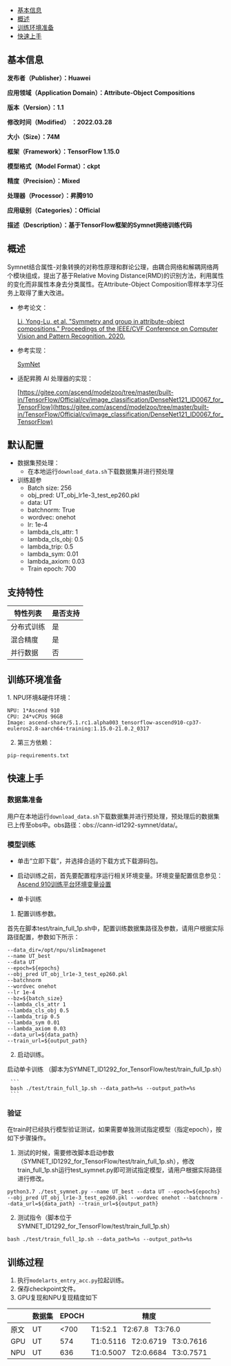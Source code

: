 -   [基本信息](#基本信息.md)
-   [概述](#概述.md)
-   [训练环境准备](#训练环境准备.md)
-   [快速上手](#快速上手.md)

[comment]: <> (-   [迁移学习指导]&#40;#迁移学习指导.md&#41;)

[comment]: <> (-   [高级参考]&#40;#高级参考.md&#41;)
<h2 id="基本信息.md">基本信息</h2>

**发布者（Publisher）：Huawei**

**应用领域（Application Domain）：Attribute-Object Compositions**

**版本（Version）：1.1**

**修改时间（Modified） ：2022.03.28**

**大小（Size）：74M**

**框架（Framework）：TensorFlow 1.15.0**

**模型格式（Model Format）：ckpt**

**精度（Precision）：Mixed**

**处理器（Processor）：昇腾910**

**应用级别（Categories）：Official**

**描述（Description）：基于TensorFlow框架的Symnet网络训练代码** 

<h2 id="概述.md">概述</h2>

Symnet结合属性-对象转换的对称性原理和群论公理，由耦合网络和解耦网络两个模块组成，提出了基于Relative Moving Distance(RMD)的识别方法，利用属性的变化而非属性本身去分类属性。在Attribute-Object Composition零样本学习任务上取得了重大改进。

- 参考论文：

    [Li, Yong-Lu, et al. "Symmetry and group in attribute-object compositions." Proceedings of the IEEE/CVF Conference on Computer Vision and Pattern Recognition. 2020.](https://arxiv.org/abs/2004.00587) 

- 参考实现：

    [SymNet](https://github.com/DirtyHarryLYL/SymNet)

- 适配昇腾 AI 处理器的实现：
  
  [https://gitee.com/ascend/modelzoo/tree/master/built-in/TensorFlow/Official/cv/image_classification/DenseNet121_ID0067_for_TensorFlow](https://gitee.com/ascend/modelzoo/tree/master/built-in/TensorFlow/Official/cv/image_classification/DenseNet121_ID0067_for_TensorFlow)      


## 默认配置<a name="section91661242121611"></a>

- 数据集预处理：
  - 在本地运行`download_data.sh`下载数据集并进行预处理
- 训练超参
  - Batch size: 256
  - obj_pred: UT_obj_lr1e-3_test_ep260.pkl
  - data: UT
  - batchnorm: True
  - wordvec: onehot
  - lr: 1e-4
  - lambda_cls_attr: 1
  - lambda_cls_obj: 0.5
  - lambda_trip: 0.5
  - lambda_sym: 0.01
  - lambda_axiom: 0.03
  - Train epoch: 700 
    
## 支持特性<a name="section1899153513554"></a>

| 特性列表  | 是否支持 |
|-------|------|
| 分布式训练 | 是    |
| 混合精度  | 是    |
| 并行数据  | 否    |

<h2 id="训练环境准备.md">训练环境准备</h2>
1. NPU环境&硬件环境：

```
NPU: 1*Ascend 910   
CPU: 24*vCPUs 96GB 
Image: ascend-share/5.1.rc1.alpha003_tensorflow-ascend910-cp37-euleros2.8-aarch64-training:1.15.0-21.0.2_0317
```

2. 第三方依赖：

```
pip-requirements.txt
```
 

<h2 id="快速上手.md">快速上手</h2>

### 数据集准备

用户在本地运行`download_data.sh`下载数据集并进行预处理，预处理后的数据集已上传至obs中。obs路径：obs://cann-id1292-symnet/data/。


### 模型训练<a name="section715881518135"></a>

- 单击“立即下载”，并选择合适的下载方式下载源码包。

- 启动训练之前，首先要配置程序运行相关环境变量。环境变量配置信息参见：[Ascend 910训练平台环境变量设置](https://gitee.com/ascend/ModelZoo-TensorFlow/wikis/01.%E8%AE%AD%E7%BB%83%E8%84%9A%E6%9C%AC%E8%BF%81%E7%A7%BB%E6%A1%88%E4%BE%8B/Ascend%20910%E8%AE%AD%E7%BB%83%E5%B9%B3%E5%8F%B0%E7%8E%AF%E5%A2%83%E5%8F%98%E9%87%8F%E8%AE%BE%E7%BD%AE)

- 单卡训练 

1. 配置训练参数。 
   
首先在脚本test/train_full_1p.sh中，配置训练数据集路径及参数，请用户根据实际路径配置，参数如下所示：
```
--data_dir=/opt/npu/slimImagenet
--name UT_best 
--data UT 
--epoch=${epochs} 
--obj_pred UT_obj_lr1e-3_test_ep260.pkl 
--batchnorm  
--wordvec onehot  
--lr 1e-4 
--bz=${batch_size} 
--lambda_cls_attr 1 
--lambda_cls_obj 0.5 
--lambda_trip 0.5 
--lambda_sym 0.01 
--lambda_axiom 0.03 
--data_url=${data_path} 
--train_url=${output_path}
```
2. 启动训练。
   
启动单卡训练 （脚本为SYMNET_ID1292_for_TensorFlow/test/train_full_1p.sh） 

     ```
     bash ./test/train_full_1p.sh --data_path=%s --output_path=%s
     ```
### 验证
在train时已经执行模型验证测试，如果需要单独测试指定模型（指定epoch），按如下步骤操作。

1. 测试的时候，需要修改脚本启动参数（SYMNET_ID1292_for_TensorFlow/test/train_full_1p.sh），修改train_full_1p.sh运行test_symnet.py即可测试指定模型，请用户根据实际路径进行修改。

```
python3.7 ./test_symnet.py --name UT_best --data UT --epoch=${epochs} --obj_pred UT_obj_lr1e-3_test_ep260.pkl --wordvec onehot --batchnorm --data_url=${data_path} --train_url=${output_path}
```
2. 测试指令（脚本位于SYMNET_ID1292_for_TensorFlow/test/train_full_1p.sh）
```
bash ./test/train_full_1p.sh --data_path=%s --output_path=%s
```

## 训练过程<a name="section1589455252218"></a>

1. 执行`modelarts_entry_acc.py`拉起训练。
2. 保存checkpoint文件。
3. GPU复现和NPU复现精度如下

|   | 数据集 | EPOCH| 精度 |
|-------|------|------|------|
| 原文 | UT | <700 | T1:52.1 &nbsp; T2:67.8 &nbsp; T3:76.0 |
| GPU  | UT | 574 | T1:0.5116 &nbsp; T2:0.6719 &nbsp; T3:0.7616 |
| NPU | UT | 636 | T1:0.5007 &nbsp; T2:0.6684 &nbsp; T3:0.7571 |

	
[comment]: <> (## 推理/验证过程<a name="section1465595372416"></a>)

[comment]: <> (```)

[comment]: <> (待补充)

[comment]: <> (```)